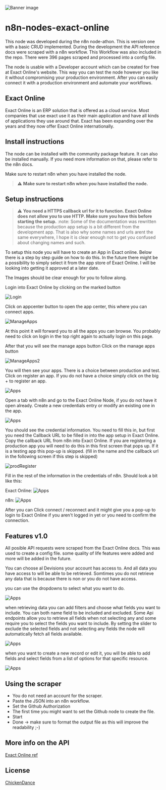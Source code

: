 ![Banner image](https://user-images.githubusercontent.com/10284570/173569848-c624317f-42b1-45a6-ab09-f0ea3c247648.png)

# n8n-nodes-exact-online

This node was developed during the n8n node-athon. This is version one with a basic CRUD implemented.
During the development the API reference docs were scraped with a n8n workflow. This Workflow was also included in the repo.
There were 396 pages scraped and processed into a config file.

The node is usable with a Developer account which can be created for free at Exact Online's website. This way you can test the node however you like it without compromising your production environment.
After you can easily connect it with a production environment and automate your workflows.

## Exact Online

Exact Online is an ERP solution that is offered as a cloud service. Most companies that use exact use it as their main application and have all kinds of applications they use around that. Exact has been expanding over the years and they now offer Exact Online internationally.

## Install instructions

The node can be installed with the community package feature. It can also be installed manually. 
If you need more information on that, please refer to the n8n docs.

Make sure to restart n8n when you have installed the node.
> :warning: **Make sure to restart n8n when you have installed the node.**

## Setup instructions

> :warning: **You need a HTTPS callback url for it to function. Exact Online does not allow you to use HTTP. Make sure you have this before starting the setup.**
> :note: Some of the documentation was rewritten because the production app setup is a bit different from the development app. That is also why some names and urls arent the same everywhere, I hope it is clear enough not to get you confused about changing names and such.

To setup this node you will have to create an App in Exact online. Below there is a step by step guide on how to do this.
In the future there might be a possibility to simply select it from the app store of Exact Online. I will be looking into getting it approved at a later date.

The Images should be clear enough for you to follow along.

Login into Exact Online by clicking on the marked button

![Login](https://github.com/bramkn/ExactOnline/blob/master/Images/login.png)

Click on appcenter button to open the app center, this where you can connect apps.

![ManageApps](https://github.com/bramkn/ExactOnline/blob/master/Images/appcenterNormal.png)

At this point it will forward you to all the apps you can browse. You probably need to click on login in the top right again to actually login on this page.

After that you will see the manage apps button
Click on the manage apps button

![ManageApps2](https://github.com/bramkn/ExactOnline/blob/master/Images/manageapps2.png)

You will then see your apps. There is a choice between production and test. Click on register an app.
If you do not have a choice simply click on the big + to register an app.

![Apps](https://github.com/bramkn/ExactOnline/blob/master/Images/Apps.png)

Open a tab with n8n and go to the Exact Online Node, if you do not have it open already.
Create a new credentials entry or modify an existing one in the app.

![Apps](https://github.com/bramkn/ExactOnline/blob/master/Images/credentials.png)

You should see the credential information. You need to fill this in, but first you need the Callback URL to be filled in into the app setup in Exact Online.
Copy the callback URL from n8n into Exact Online. 
If you are registering a production app you will need to do this in this first screen that pops up. If it is a testing app this pop-up is skipped. (fill in the name and the callback url in the following screen if this step is skipped)

![prodRegister](https://github.com/bramkn/ExactOnline/blob/master/Images/registerappProd.png)

Fill in the rest of the information in the credentials of n8n.
Should look a bit like this:

Exact Online:
![Apps](https://github.com/bramkn/ExactOnline/blob/master/Images/oauth2Exact2.png)

n8n:
![Apps](https://github.com/bramkn/ExactOnline/blob/master/Images/Oauth2n8n2.png)

After you can Click connect / reconnect and it might give you a pop-up to login to Exact Online if you aren't logged in yet or you need to confirm the connection.

## Features v1.0

All posible API requests were scraped from the Exact Online docs. This was used to create a config file. some quality of life features were added and more will be added in the future.

You can choose al Devisions your account has access to. And all data you have access to will be able to be retrieved.
Somtimes you do not retrieve any data that is because there is non or you do not have access.

you can use the dropdowns to select what you want to do.

![Apps](https://github.com/bramkn/ExactOnline/blob/master/Images/options1.png)

when retrieving data you can add filters and choose what fields you want to include. You can both name field to be included and excluded. Some Api endpoints allow you to retrieve all fields when not selecting any and some require you to select the fields you want to include. By setting the slider to exclude the selected fields and not selecting any fields the node will automatically fetch all fields available.

![Apps](https://github.com/bramkn/ExactOnline/blob/master/Images/options3.png)


when you want to create a new record or edit it, you will be able to add fields and select fields from a list of options for that specific resource.

![Apps](https://github.com/bramkn/ExactOnline/blob/master/Images/options2.png)

## Using the scraper

- You do not need an account for the scraper.
- Paste the JSON into an n8n workflow.
- Set the Github Authorization
- The first time you might want to set the Github node to create the file.
- Start
- Done -> make sure to format the output file as this will improve the readability ;-)

## More info on the API

[Exact Online ref](https://start.exactonline.nl/docs/HlpRestAPIResources.aspx?SourceAction=10)

## License

[ChickenDance](https://github.com/bramkn/ExactOnline/blob/master/n8n-nodes-exact-online/LICENSE.md)
